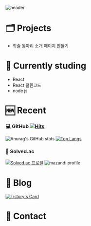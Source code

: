 ![header](https://capsule-render.vercel.app/api?type=shark&color=timeGradient&height=250&section=header&text=Welcome%20to%20Jyden's%20GitHub%20⚡&fontSize=35&animation=twinkling)
# 🗂️ Projects
- 학술 동아리 소개 페이지 만들기


# 📝 Currently studing
- React
- React 클린코드
- node js

# 🆕 Recent
### 💻 GitHub [![Hits](https://hits.seeyoufarm.com/api/count/incr/badge.svg?url=https%3A%2F%2Fgithub.com%2Fgjbae1212%2Fhit-counter&count_bg=%2379C83D&title_bg=%23555555&icon=github.svg&icon_color=%23E7E7E7&title=hits&edge_flat=false)](https://hits.seeyoufarm.com)


![Anurag's GitHub stats](https://github-readme-stats.vercel.app/api?username=kimgt0128&show_icons=true&bg_color=00000000)
[![Top Langs](https://github-readme-stats.vercel.app/api/top-langs/?username=kimgt0128&layout=donut)](https://github.com/anuraghazra/github-readme-stats)

### 🥇 Solved.ac
[![Solved.ac
프로필](http://mazassumnida.wtf/api/v2/generate_badge?boj=kimgt0128)](https://solved.ac/kimgt0128)
![mazandi profile](http://mazandi.herokuapp.com/api?handle=kimgt0128&theme=cold)

# 📒 Blog
[![Tistory's Card](https://github-readme-tistory-card.vercel.app/api?name=wondrous-developer&theme=default)](https://wondrous-developer.tistory.com)


# 🔗 Contact

